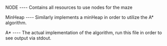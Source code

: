 NODE ----
 Contains all resources to use nodes for the maze

MinHeap ----
Similarly implements a minHeap in order to utilize the A* algorithm.

A* ----
 The actual implementation of the algorithm, run this file in order to see output via stdout.
